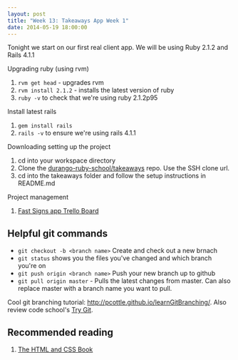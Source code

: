 ```yaml
---
layout: post
title: "Week 13: Takeaways App Week 1"
date: 2014-05-19 18:00:00
---
```


Tonight we start on our first real client app. We will be using Ruby 2.1.2 and Rails 4.1.1

Upgrading ruby (using rvm)

  1. `rvm get head` - upgrades rvm
  2. `rvm install 2.1.2` - installs the latest version of ruby
  3. `ruby -v` to check that we're using ruby 2.1.2p95

Install latest rails

  1. `gem install rails`
  2. `rails -v` to ensure we're using rails 4.1.1

Downloading setting up the project

  1. cd into your workspace directory
  2. Clone the [durango-ruby-school/takeaways][1] repo. Use the SSH clone url.
  3. cd into the takeaways folder and follow the setup instructions in README.md

Project management

  1. [Fast Signs app Trello Board][3]

## Helpful git commands

* `git checkout -b <branch name>` Create and check out a new brnach
* `git status` shows you the files you've changed and which branch you're on
* `git push origin <branch name>` Push your new branch up to github
* `git pull origin master` - Pulls the latest changes from master. Can also replace master with a branch name you want to pull.

Cool git branching tutorial: http://pcottle.github.io/learnGitBranching/. Also review code school's [Try Git][4].


## Recommended reading

1. [The HTML and CSS Book][2]


[1]: https://github.com/durango-ruby-school/takeaways
[2]: http://www.amazon.com/gp/product/1118008189/ref=as_li_tf_tl?ie=UTF8&tag=httpwwwhtmlan-20
[3]: https://trello.com/b/d2xdfz5D/fastsigns-app
[4]: https://try.github.io
